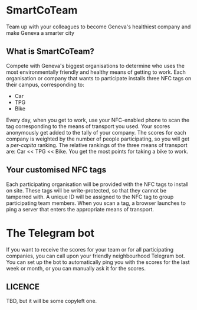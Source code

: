 # SmartCoTeam

Team up with your colleagues to become Geneva's healthiest company and make Geneva a smarter city

## What is SmartCoTeam?

Compete with Geneva's biggest organisations to determine who uses the most environmentally friendly and healthy means of getting to work.
Each organisation or company that wants to participate installs three NFC tags on their campus, corresponding to:

- Car
- TPG
- Bike

Every day, when you get to work, use your NFC-enabled phone to scan the tag corresponding to the means of transport you used.
Your scores anonymously get added to the tally of your company.
The scores for each company is weighted by the number of people participating, so you will get a *per-capita* ranking.
The relative rankings of the three means of transport are: Car << TPG << Bike. You get the most points for taking a bike to work.

## Your customised NFC tags

Each participating organisation will be provided with the NFC tags to install on site.
These tags will be write-protected, so that they cannot be tamperred with.
A unique ID will be assigned to the NFC tag to group participating team members.
When you scan a tag, a browser launches to ping a server that enters the appropriate means of transport.

# The Telegram bot #

If you want to receive the scores for your team or for all participating companies, you can call upon your friendly neighbourhood Telegram bot.
You can set up the bot to automatically ping you with the scores for the last week or month, or you can manually ask it for the scores.

## LICENCE

TBD, but it will be some copyleft one.
